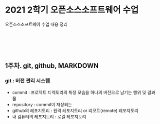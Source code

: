 # 2021 2학기 오픈소스소프트웨어 수업 
오픈소스소프트웨어 수업 내용 정리  

<br><br><br><br>

## 1주차. git, github, MARKDOWN
### git : 버전 관리 시스템
* commit : 프로젝트 디렉토리의 특정 모습을 하나의 버전으로 남기는 행위 및 결과물
* repository : commit이 저장되는 
* github의 레포지토리 : 원격 레포지토리 or 리모트(remote) 레포지토리
* 내 컴퓨터의 레포지토리 : 로컬 레포지토리